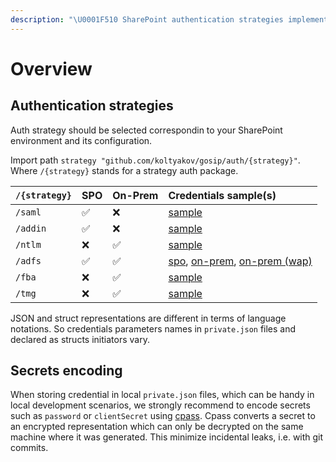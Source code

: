 ```yaml
---
description: "\U0001F510 SharePoint authentication strategies implemented in Gosip"
---
```


# Overview

## Authentication strategies

Auth strategy should be selected correspondin to your SharePoint environment and its configuration.

Import path `strategy "github.com/koltyakov/gosip/auth/{strategy}"`. Where `/{strategy}` stands for a strategy auth package.

| `/{strategy}` | SPO | On-Prem | Credentials sample\(s\) |
| :--- | :--- | :--- | :--- |
| `/saml` | ✅ | ❌ | [sample](strategies/addin.md#json) |
| `/addin` | ✅ | ❌ | [sample](strategies/addin.md#json) |
| `/ntlm` | ❌ | ✅ | [sample](strategies/ntlm.md#json) |
| `/adfs` | ✅ | ✅ | [spo](strategies/adfs.md#sharepoint-online-configuration), [on-prem](strategies/adfs.md#on-premises-configuration), [on-prem \(wap\)](strategies/adfs.md#on-premises-behing-wap-configuration) |
| `/fba` | ❌ | ✅ | [sample](strategies/fba.md#json) |
| `/tmg` | ❌ | ✅ | [sample](strategies/tmg.md#json) |

JSON and struct representations are different in terms of language notations. So credentials parameters names in `private.json` files and declared as structs initiators vary.

## Secrets encoding

When storing credential in local `private.json` files, which can be handy in local development scenarios, we strongly recommend to encode secrets such as `password` or `clientSecret` using [cpass](../utilits/cpass.md). Cpass converts a secret to an encrypted representation which can only be decrypted on the same machine where it was generated. This minimize incidental leaks, i.e. with git commits.

